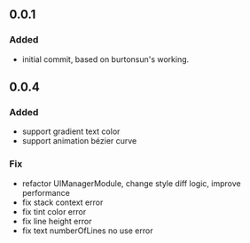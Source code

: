 ## 0.0.1

### Added
* initial commit, based on  burtonsun's working.

## 0.0.4
### Added
* support gradient text color
* support animation bézier curve

### Fix
* refactor UIManagerModule, change style diff logic, improve performance
* fix stack context error
* fix tint color error
* fix line height error
* fix text numberOfLines no use error

